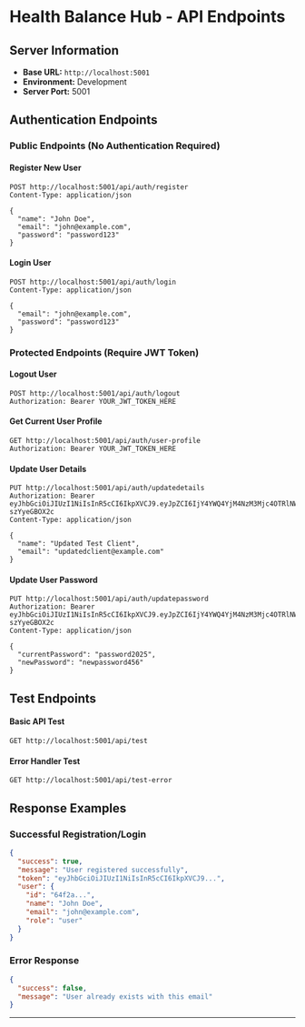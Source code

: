 # Health Balance Hub - API Endpoints

## Server Information

- **Base URL:** `http://localhost:5001`
- **Environment:** Development
- **Server Port:** 5001

## Authentication Endpoints

### Public Endpoints (No Authentication Required)

#### Register New User

```http
POST http://localhost:5001/api/auth/register
Content-Type: application/json

{
  "name": "John Doe",
  "email": "john@example.com",
  "password": "password123"
}
```

#### Login User

```http
POST http://localhost:5001/api/auth/login
Content-Type: application/json

{
  "email": "john@example.com",
  "password": "password123"
}
```

### Protected Endpoints (Require JWT Token)

#### Logout User

```http
POST http://localhost:5001/api/auth/logout
Authorization: Bearer YOUR_JWT_TOKEN_HERE
```

#### Get Current User Profile

```http
GET http://localhost:5001/api/auth/user-profile
Authorization: Bearer YOUR_JWT_TOKEN_HERE
```

#### Update User Details

```http
PUT http://localhost:5001/api/auth/updatedetails
Authorization: Bearer eyJhbGciOiJIUzI1NiIsInR5cCI6IkpXVCJ9.eyJpZCI6IjY4YWQ4YjM4NzM3Mjc4OTRlNWM1N2E3MSIsImlhdCI6MTc1NjIwNDA3NywiZXhwIjoxNzU2ODA4ODc3fQ.genEIjt3mPdAF1zLPO8SNcLben9PZ8x-szYyeGBOX2c
Content-Type: application/json

{
  "name": "Updated Test Client",
  "email": "updatedclient@example.com"
}
```

#### Update User Password

```http
PUT http://localhost:5001/api/auth/updatepassword
Authorization: Bearer eyJhbGciOiJIUzI1NiIsInR5cCI6IkpXVCJ9.eyJpZCI6IjY4YWQ4YjM4NzM3Mjc4OTRlNWM1N2E3MSIsImlhdCI6MTc1NjIwNDA3NywiZXhwIjoxNzU2ODA4ODc3fQ.genEIjt3mPdAF1zLPO8SNcLben9PZ8x-szYyeGBOX2c
Content-Type: application/json

{
  "currentPassword": "password2025",
  "newPassword": "newpassword456"
}

```

## Test Endpoints

#### Basic API Test

```http
GET http://localhost:5001/api/test
```

#### Error Handler Test

```http
GET http://localhost:5001/api/test-error
```

## Response Examples

### Successful Registration/Login

```json
{
  "success": true,
  "message": "User registered successfully",
  "token": "eyJhbGciOiJIUzI1NiIsInR5cCI6IkpXVCJ9...",
  "user": {
    "id": "64f2a...",
    "name": "John Doe",
    "email": "john@example.com",
    "role": "user"
  }
}
```

### Error Response

```json
{
  "success": false,
  "message": "User already exists with this email"
}
```

---
